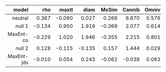 |      model |    rho |  maxtl |   diam |  MxSim | Cannib | Omniv | entropy |
| ----------:| ------:| ------:| ------:| ------:| ------:| -----:| -------:|
|    neutral |  0.367 | -0.090 |  0.027 |  0.266 |  6.870 | 0.576 |  -0.083 |
|     null 1 | -0.134 |  0.950 |  1.919 | -0.369 |  2.077 | 0.614 |   0.068 |
|  MaxEnt-co | -0.229 |  1.020 |  1.946 | -0.355 |  2.215 | 0.801 |   0.121 |
|     null 2 |  0.128 | -0.115 | -0.135 |  0.157 |  1.444 | 0.029 |  -0.021 |
| MaxEnt-jds | -0.010 |  0.054 |  0.243 | -0.062 | -0.038 | 0.083 |   0.038 |
